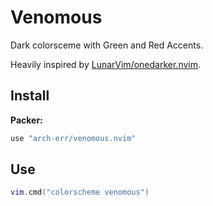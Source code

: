 # Venomous
Dark colorsceme with Green and Red Accents.

Heavily inspired by [LunarVim/onedarker.nvim](https://github.com/LunarVim/onedarker.nvim).

## Install

**Packer:**
```lua
use "arch-err/venomous.nvim"
```

## Use

```lua
vim.cmd("colorscheme venomous")
```
